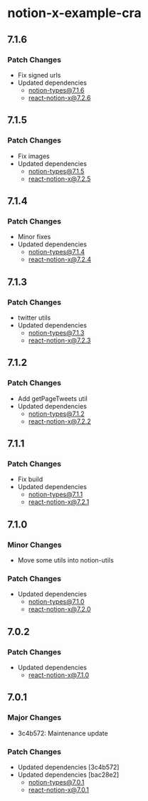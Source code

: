 # notion-x-example-cra

## 7.1.6

### Patch Changes

- Fix signed urls
- Updated dependencies
  - notion-types@7.1.6
  - react-notion-x@7.2.6

## 7.1.5

### Patch Changes

- Fix images
- Updated dependencies
  - notion-types@7.1.5
  - react-notion-x@7.2.5

## 7.1.4

### Patch Changes

- Minor fixes
- Updated dependencies
  - notion-types@7.1.4
  - react-notion-x@7.2.4

## 7.1.3

### Patch Changes

- twitter utils
- Updated dependencies
  - notion-types@7.1.3
  - react-notion-x@7.2.3

## 7.1.2

### Patch Changes

- Add getPageTweets util
- Updated dependencies
  - notion-types@7.1.2
  - react-notion-x@7.2.2

## 7.1.1

### Patch Changes

- Fix build
- Updated dependencies
  - notion-types@7.1.1
  - react-notion-x@7.2.1

## 7.1.0

### Minor Changes

- Move some utils into notion-utils

### Patch Changes

- Updated dependencies
  - notion-types@7.1.0
  - react-notion-x@7.2.0

## 7.0.2

### Patch Changes

- Updated dependencies
  - react-notion-x@7.1.0

## 7.0.1

### Major Changes

- 3c4b572: Maintenance update

### Patch Changes

- Updated dependencies [3c4b572]
- Updated dependencies [bac28e2]
  - notion-types@7.0.1
  - react-notion-x@7.0.1
